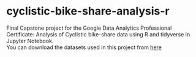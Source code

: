 # cyclistic-bike-share-analysis-r
Final Capstone project for the Google Data Analytics Professional Certificate: Analysis of Cyclistic bike-share data using R and tidyverse in Jupyter Notebook.
<br>
You can download the datasets used in this project from [here](https://drive.google.com/file/d/1iEmf11myVnANvlnvruFWPJvA5f8HWxYi/view?usp=drive_link)
